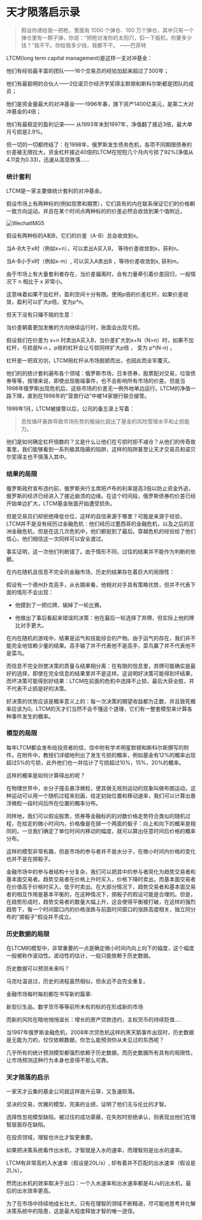 # 天才陨落启示录

> 假设你递给我一把枪，里面有 1000 个弹仓、100 万个弹仓，其中只有一个弹仓里有一颗子弹，你说：“把枪对准你的太阳穴，扣一下扳机，你要多少钱？”我不干。你给我多少钱，我都不干。                                                     ——巴菲特



LTCM(long term capital management)是这样一支对冲基金：

他们有经验最丰富的团队——16个交易员的经验加起来超过了300年；

他们有最聪明的合伙人——2位诺贝尔经济学奖得主默顿和斯科尔斯都是团队的成员；

他们是资金量最大的对冲基金——1996年春，旗下资产1400亿美元，是第二大对冲基金的4倍；

他们有最稳定的盈利记录—— 从1993年末到1997年，净值翻了接近3倍，最大单月亏损是2.9%。

但一切的一切都终结了：在1998年，俄罗斯发生债务危机，各项不同期限债券的价差被无限拉大，资金杠杆接近40倍的LTCM在短短几个月内亏损了92%(净值从4.11变为0.33)，迅速从高空跌落…...

### 统计套利

LTCM是一家主要做统计套利的对冲基金。

假设市场上有两种标的(例如现票和期票），它们具有的内在联系保证它们的价格朝一致方向运动，并且在某个时间点两种标的的价差必然会收敛到某个值附近。

![WechatIMG5](http://ww4.sinaimg.cn/large/006tNc79gy1g4b7d3luvoj31400u0ta7.jpg)

假设有两种标的A和B，它们的价差（A-B）总会收敛到x。

当A-B大于x时（例如x+n），可以卖出A买入B， 等待价差收敛到x，获利n。

当A-B小于x时（例如x-m）,  可以买入A卖出B ，等待价差收敛到x,  获利m。

由于市场上有大量套利者存在，当价差偏离时，会有力量牵引着价差回归，一般情况下 n 相比于 x 非常小。

这意味着如果不加杠杆，盈利空间十分有限。使用p倍的价差杠杆，如果价差收敛，盈利可以扩大p倍，变为p*n。

但天下没有只赚不赔的生意：

当价差朝着更加发散的方向继续运行时，账面会出现亏损。

假设我们在价差为 x+n 时卖出A买入B，当价差扩大到x+N（N>n）时，如果不加杠杆，亏损是N-n 。p倍的杠杆会让亏损同样扩大p倍 ， 变为 p*(N-n) 。

杠杆是一把双刃剑，LTCM用杠杆从市场脱颖而出，也因此而全军覆灭。

他们的的统计套利遍布各个领域：俄罗斯市场，日本债券，股票配对交易，垃圾债券等等，按理来说，即使出现极端事件，也不会影响所有市场的价差。但是当1998年俄罗斯出现危机后，这些市场的价差无一例外地单边运行。LTCM的净值一路下降，直到在1998年的"营救行动"中被14家银行联合接管。

1999年1月，LTCM被接管以后，公司的备忘录上写着：



> 恶性循环暴跌导致市场形势的极端化超出了基金的风险管理水平和止损能力。



他们是如何确定杠杆倍数的？又是什么让他们在亏损时拒不减仓？从他们的传奇故事里，我们能够看到一系列极其隐蔽的陷阱，这样的陷阱甚至让天才交易员和诺贝尔奖得主也不慎落入其中。

### 结果的局限

俄罗斯政府宣布违约前，俄罗斯央行主席把卢布的利率提高3倍以防止资金外逃，俄罗斯的经济已经进入了接近崩溃的边缘。在这个时间段，俄罗斯债券的价差已经开始单边扩大，LTCM基金账面开始遭受损失。

但是交易员们却拒绝降低仓位，这样的自信来源于哪里？可能是来源于经验，LTCM并不是没有经历过金融危机：他们经历过墨西哥的金融危机，以及之后的亚洲金融危机，但是在这几次危机中，他们都挺到了最后。穿越危机的经验给了他们信心，他们相信这一次同样可以安全渡过。

事实证明，这一次他们判断错了。由于情形不同，过往的结果并不能作为判断的依据。

在内在随机且信息不完全的金融市场，历史的结果存在着巨大的局限性：

假设有一个德州扑克高手，从长期来看，他相对对手具有策略优势，但并不代表下面的情形不会出现：

- 他摸到了一把烂牌，输掉了一轮比赛。

- 他做出了事后看起来错误的决策：他在最后一轮选择了弃牌，但实际上他的牌比对手更大。

在内在随机的游戏中，结果是运气和技能综合的产物。由于运气的存在，我们并不能完全地信赖少量的结果。高手输了并不代表他不是高手，菜鸟赢了并不代表他不是菜鸟。

而信息不完全则使决策的质量与结果相分离：在有限的信息里，弃牌可能确实是最好的选择，即使在完全信息的结果里并不是这样。这说明好决策可能得到坏结果，而坏决策可能得到好结果：LTCM在前面的危机中选择不止损，最后大获全胜，并不代表不止损是好的决策。

好决策的优势应该是概率意义上的：每一次决策的期望收益都为正数，并且致死概率应该为0。LTCM的天才们当然不会不懂这个道理，它们有一整套模型来计算各种事件发生的概率。

### 模型的局限

每年LTCM都会发布给投资者的信，信中附有学术明星默顿和斯科尔斯撰写的附件。在附件中，教授们详细地列出了发生亏损的概率，例如基金有12%的概率出现超过5%的亏损，此外他们也一并估计了亏损超过10%，15%，20%的概率。

这样的概率是如何计算得出的呢？

在物理世界中，水分子撞击悬浮微粒，使其做无规则运动的现象叫做布朗运动，这种运动可以用一个随机过程来刻画，给定初始位置和移动速率，我们可以计算出悬浮微粒一段时间后所在位置的概率分布。

同样地，我们可以假设股票，债券等金融标的的对数价格走势符合类似的随机过程，在给定的微小时间内，价格像是在掷一个两面的骰子：向上和向下的概率是相同的。一旦我们确定了单位时间内移动的幅度，就可以算出任意时间后价格的概率分布。

这样的模型非常有趣，但是市场的参与者并不是水分子，在微小时间内价格的变化也并不是在掷骰子。

金融市场中的参与者结构十分复杂，我们可以把其中的参与者简化为趋势交易者和基本面交易者。趋势交易者在价格上升时买入，价格下降时卖出。而基本面交易者在价值高于价格时买入，低于时卖出。在大部分情况下，趋势交易者和基本面交易者的相互作用是基本平衡的，在这种情况下，掷骰子的假设可能是合理的。但是，在趋势形成时，趋势交易者的数量大幅上升，这会使得平衡被打破，在这样的强烈趋势下，每一个时间窗口内的价格涨跌与前面时间窗口的涨跌高度相关，独立同分布的"掷骰子"假设并不成立。

### 历史数据的局限

在LTCM的模型中，非常重要的一点是确定微小时间内向上向下的幅度，这个幅度一般被称作波动性。波动性的估计，一般只能依赖于历史数据。

历史数据可以预测未来吗？

马克吐温说过，历史的进程虽然相似，但永远不会完全重复。

金融市场每时每刻都在书写新的篇章:

新型衍生品，数字货币等等前所未有的标的在形成新的市场

而新的风险在暗地悄悄滋长：增长的房产贷款违约，主权货币的持续贬值….

当1997年俄罗斯金融危机，2008年次贷危机这样的黑天鹅事件出现时，历史数据是无能为力的，仅仅依赖数据，你怎么能预测你从未见过的东西呢？

几乎所有的统计预测模型都强烈依赖于历史数据，而历史数据所有具有的局限性，让市场预测这种行为本身也变得不那么可靠。

### 天才陨落的启示

一家天才云集的基金公司就这样直升云霄，又急速陨落。

坚决的交易，优雅的模型，完美的业绩，证明了他们无与伦比的才智。

选择性忽视模型缺陷，被过往的成功蒙蔽，在失败时拒绝承认，则表现出他们在理智层面存在缺陷。

在投资领域，理智也许比才智更重要。

如果把决策系统看作出水机，才智就是入水的速率，而理智则是出水的速率。

LTCM有非常高的入水速率（假设是20L/s）, 却有着并不匹配的出水速率（假设是2L/s）。

然而出水机的效率取决于出口：一个入水速率和出水速率都是4L/s的出水机，最后的出水效率更高。

为了在市场中持续地成长壮大，只有在理智的领域不断精进，尽可能地思考并化解决策系统中的隐患，这是最大程度释放才智的唯一途径。







